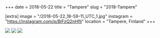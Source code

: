 +++
date = 2018-05-22
title = "Tampere"
slug = "2018-Tampere"

[extra]
image = "/2018-05-22_18-59-11_UTC_1.jpg"
instagram = "https://instagram.com/p/BjFzQ2nHfli"
location = "Tampere, Finland"
+++

<img src="/2018-05-22_18-59-11_UTC_1.jpg" />

<img src="/2018-05-22_18-59-11_UTC_2.jpg" />

<img src="/2018-05-22_18-59-11_UTC_3.jpg" />
